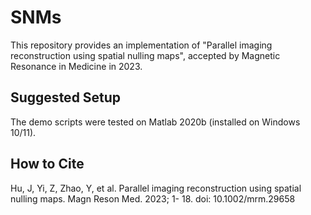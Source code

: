 # SNMs
This repository provides an implementation of "Parallel imaging reconstruction using spatial nulling maps", accepted by Magnetic Resonance in Medicine in 2023.

## Suggested Setup 
The demo scripts were tested on Matlab 2020b (installed on Windows 10/11).

## How to Cite
Hu, J, Yi, Z, Zhao, Y, et al. Parallel imaging reconstruction using spatial nulling maps. Magn Reson Med. 2023; 1- 18. doi: 10.1002/mrm.29658
